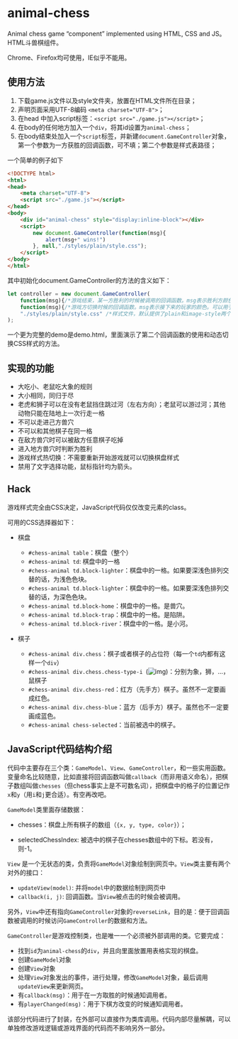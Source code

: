 # animal-chess

Animal chess game “component” implemented using HTML, CSS and JS。 HTML斗兽棋组件。

Chrome、Firefox均可使用，IE似乎不能用。

## 使用方法

1. 下载game.js文件以及style文件夹，放置在HTML文件所在目录；
2. 声明页面采用UTF-8编码 `<meta charset="UTF-8">`；
3. 在head 中加入script标签：`<script src="./game.js"></script>`；
4. 在body的任何地方加入一个`div`，将其id设置为`animal-chess`；
5. 在body结束处加入一个`script`标签，并新建`document.GameController`对象，第一个参数为一方获胜的回调函数，可不填；第二个参数是样式表路径；

一个简单的例子如下

```html
<!DOCTYPE html>
<html>
<head>
	<meta charset="UTF-8">
	<script src="./game.js"></script>
</head>
<body>
	<div id="animal-chess" style="display:inline-block"></div>
    <script>
        new document.GameController(function(msg){
            alert(msg+" wins!")
        }, null,"./styles/plain/style.css");
    </script>
</body>
</html>
```
其中初始化document.GameController的方法的含义如下：
```javascript
let controller = new document.GameController(
	function(msg){/*游戏结束，某一方胜利的时候被调用的回调函数。msg表示胜利方颜色（red或者blue）*/},
    function(msg){/*游戏方切换时候的回调函数。msg表示接下来的玩家的颜色。可以用于在页面中写一个提示轮到谁下棋的标签。*/},
    "./styles/plain/style.css" /*样式文件，默认提供了plain和image-style两个（但image-style中的图片由于知识产权问题已经被我删除，因此实际上不可用）。可以使用自己的css文件作为style，详见"Hack"*/
);
```

一个更为完整的demo是demo.html，里面演示了第二个回调函数的使用和动态切换CSS样式的方法。

## 实现的功能

* 大吃小、老鼠吃大象的规则
* 大小相同，同归于尽
* 老虎和狮子可以在没有老鼠挡住跳过河（左右方向）；老鼠可以游过河；其他动物只能在陆地上一次行走一格
* 不可以走进己方兽穴
* 不可以和其他棋子在同一格
* 在敌方兽穴时可以被敌方任意棋子吃掉
* 进入地方兽穴时判断为胜利
* 游戏样式热切换：不需要重新开始游戏就可以切换棋盘样式
* 禁用了文字选择功能，鼠标指针均为箭头。

## Hack

游戏样式完全由CSS决定，JavaScript代码仅仅改变元素的class。

可用的CSS选择器如下：

* 棋盘
  * `#chess-animal table`：棋盘（整个）
  * `#chess-animal td`: 棋盘中的一格
  * `#chess-animal td.block-lighter`：棋盘中的一格。如果要深浅色排列交替的话，为浅色色块。
  * `#chess-animal td.block-lighter`：棋盘中的一格。如果要深浅色排列交替的话，为深色色块。
  * `#chess-animal td.block-home`：棋盘中的一格。是兽穴。
  * `#chess-animal td.block-trap`：棋盘中的一格。是陷阱。
  * `#chess-animal td.block-river`：棋盘中的一格。是小河。

* 棋子

  * `#chess-animal div.chess`：棋子或者棋子的占位符（每一个`td`内都有这样一个`div`）
  * `#chess-animal div.chess.chess-type-i `(![img](file:///C:/Users/wweih/AppData/Local/Temp/msohtmlclip1/01/clip_image016.png))：分别为象，狮，…，鼠棋子
  * `#chess-animal div.chess-red`：红方（先手方）棋子。虽然不一定要画成红色。
  * `#chess-animal div.chess-blue`：蓝方（后手方）棋子。虽然也不一定要画成蓝色。
  * `#chess-animal chess-selected`：当前被选中的棋子。

  

## JavaScript代码结构介绍

代码中主要存在三个类：`GameModel`、`View`、`GameController`，和一些实用函数。变量命名比较随意，比如直接将回调函数叫做`callback`（而非用语义命名），把棋子数组叫做`chesses`（但chess事实上是不可数名词），把棋盘中的格子的位置记作`x`和`y`（用`i`和`j`更合适）。有空再改吧。

 

`GameModel`类里面存储数据：

* chesses：棋盘上所有棋子的数组（`{x, y, type, color}`）；

* selectedChessIndex: 被选中的棋子在chesses数组中的下标。若没有，则-1。

 

`View` 是一个无状态的类，负责将`GameModel`对象绘制到网页中。`View`类主要有两个对外的接口：

* `updateView(model)`: 并将`model`中的数据绘制到网页中
* `callback(i, j)`:   回调函数。当`View`被点击的时候会被调用。

另外，`View`中还有指向`GameController`对象的`reverseLink`，目的是：便于回调函数被调用的时候访问`GameController`的数据和方法。

 

`GameController`是游戏控制类，也是唯一一个必须被外部调用的类。它要完成：

* 找到`id`为`animal-chess`的`div`，并且向里面放置用表格实现的棋盘。
* 创建`GameModel`对象
* 创建`View`对象
* 处理`View`对象发出的事件，进行处理，修改`GameModel`对象，最后调用`updateView`来更新网页。
* 有`callback(msg)`：用于在一方取胜的时候通知调用者。
* 有`playerChanged(msg)`：用于下棋方改变的时候通知调用者。 

该部分代码进行了封装，在外部可以直接作为类库调用。代码内部尽量解耦，可以单独修改游戏逻辑或游戏界面的代码而不影响另外一部分。